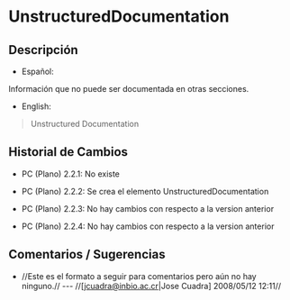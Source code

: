 # UnstructuredDocumentation #


## Descripción ##
  * Español:

Información que no puede ser documentada en otras secciones.

  * English:
> Unstructured Documentation


## Historial de Cambios ##
  * PC (Plano) 2.2.1: No existe

  * PC (Plano) 2.2.2: Se crea el elemento UnstructuredDocumentation

  * PC (Plano) 2.2.3: No hay cambios con respecto a la version anterior

  * PC (Plano) 2.2.4: No hay cambios con respecto a la version anterior


## Comentarios / Sugerencias ##

  * //Este es el formato a seguir para comentarios pero aún no hay ninguno.// --- //[jcuadra@inbio.ac.cr|Jose Cuadra] 2008/05/12 12:11//
